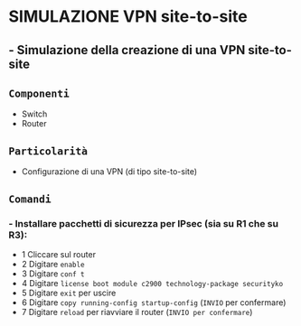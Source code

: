 # SIMULAZIONE VPN site-to-site
## - Simulazione della creazione di una VPN site-to-site
## `Componenti`
- Switch
- Router
## `Particolarità`
- Configurazione di una VPN (di tipo site-to-site)
## `Comandi`
### - Installare pacchetti di sicurezza per IPsec (sia su R1 che su R3):
- 1 Cliccare sul router
- 2 Digitare `enable`
- 3 Digitare `conf t`
- 4 Digitare `license boot module c2900 technology-package securityko`
- 5 Digitare `exit` per uscire
- 6 Digitare `copy running-config startup-config` (`INVIO` per confermare)
- 7 Digitare `reload` per riavviare il router (`INVIO per confermare`)
